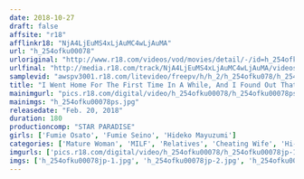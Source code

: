 ```yaml
---
date: 2018-10-27
draft: false
affsite: "r18"
afflinkr18: "NjA4LjEuMS4xLjAuMC4wLjAuMA"
url: "h_254ofku00078"
urloriginal: "http://www.r18.com/videos/vod/movies/detail/-/id=h_254ofku00078"
urlfinal: "http://media.r18.com/track/NjA4LjEuMS4xLjAuMC4wLjAuMA/videos/vod/movies/detail/-/id=h_254ofku00078"
samplevid: "awspv3001.r18.com/litevideo/freepv/h/h_2/h_254ofku078/h_254ofku078_dmb_w.mp4"
title: "I Went Home For The First Time In A While, And I Found Out That My Mom Had Become A Voluptuous And Meaty Mature Woman... So I Fucked Her Behind My Daddy's Back 180 Minutes"
mainimgurl: "pics.r18.com/digital/video/h_254ofku00078/h_254ofku00078ps.jpg"
mainimgs: "h_254ofku00078ps.jpg"
releasedate: "Feb. 20, 2018"
duration: 180
productioncomp: "STAR PARADISE"
girls: ['Fumie Osato', 'Fumie Seino', 'Hideko Mayuzumi']
categories: ['Mature Woman', 'MILF', 'Relatives', 'Cheating Wife', 'Hi-Def']
imgurls: ['pics.r18.com/digital/video/h_254ofku00078/h_254ofku00078jp-1.jpg', 'pics.r18.com/digital/video/h_254ofku00078/h_254ofku00078jp-2.jpg', 'pics.r18.com/digital/video/h_254ofku00078/h_254ofku00078jp-3.jpg', 'pics.r18.com/digital/video/h_254ofku00078/h_254ofku00078jp-4.jpg', 'pics.r18.com/digital/video/h_254ofku00078/h_254ofku00078jp-5.jpg', 'pics.r18.com/digital/video/h_254ofku00078/h_254ofku00078jp-6.jpg', 'pics.r18.com/digital/video/h_254ofku00078/h_254ofku00078jp-7.jpg', 'pics.r18.com/digital/video/h_254ofku00078/h_254ofku00078jp-8.jpg', 'pics.r18.com/digital/video/h_254ofku00078/h_254ofku00078jp-9.jpg', 'pics.r18.com/digital/video/h_254ofku00078/h_254ofku00078jp-10.jpg', 'pics.r18.com/digital/video/h_254ofku00078/h_254ofku00078jp-11.jpg', 'pics.r18.com/digital/video/h_254ofku00078/h_254ofku00078jp-12.jpg', 'pics.r18.com/digital/video/h_254ofku00078/h_254ofku00078jp-13.jpg', 'pics.r18.com/digital/video/h_254ofku00078/h_254ofku00078jp-14.jpg', 'pics.r18.com/digital/video/h_254ofku00078/h_254ofku00078jp-15.jpg', 'pics.r18.com/digital/video/h_254ofku00078/h_254ofku00078jp-16.jpg', 'pics.r18.com/digital/video/h_254ofku00078/h_254ofku00078jp-17.jpg', 'pics.r18.com/digital/video/h_254ofku00078/h_254ofku00078jp-18.jpg', 'pics.r18.com/digital/video/h_254ofku00078/h_254ofku00078jp-19.jpg', 'pics.r18.com/digital/video/h_254ofku00078/h_254ofku00078jp-20.jpg']
imgs: ['h_254ofku00078jp-1.jpg', 'h_254ofku00078jp-2.jpg', 'h_254ofku00078jp-3.jpg', 'h_254ofku00078jp-4.jpg', 'h_254ofku00078jp-5.jpg', 'h_254ofku00078jp-6.jpg', 'h_254ofku00078jp-7.jpg', 'h_254ofku00078jp-8.jpg', 'h_254ofku00078jp-9.jpg', 'h_254ofku00078jp-10.jpg', 'h_254ofku00078jp-11.jpg', 'h_254ofku00078jp-12.jpg', 'h_254ofku00078jp-13.jpg', 'h_254ofku00078jp-14.jpg', 'h_254ofku00078jp-15.jpg', 'h_254ofku00078jp-16.jpg', 'h_254ofku00078jp-17.jpg', 'h_254ofku00078jp-18.jpg', 'h_254ofku00078jp-19.jpg', 'h_254ofku00078jp-20.jpg']
---
```

